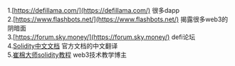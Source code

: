 1.[https://defillama.com/](https://defillama.com/)  很多dapp  
2.[https://www.flashbots.net/](https://www.flashbots.net/)   揭露很多web3的阴暗面  
3.[https://forum.sky.money/](https://forum.sky.money/)     defi论坛  
4.[Solidity中文文档](https://docs.soliditylang.org/zh/v0.8.19/index.html)  官方文档的中文翻译  
5.[崔棉大师solidity教程](https://space.bilibili.com/286084162)   web3技术教学博主  

